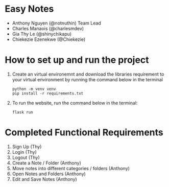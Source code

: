 # Easy Notes
- Anthony Nguyen (@notnuthin) Team Lead
- Charles Manaois (@charlesmdev)
- Gia Thy Le (@shinychikapu)
- Chiekezie Ezenekwe (@Chiekezie)

# How to set up and run the project
1. Create an virtual environemnt and download the libraries requirement to your virtual environment by running the command below in the terminal
   
   ```
   python -m venv venv
   pip install -r requirements.txt
   ```
   
3. To run the website, run the command below in the terminal:
   
   ```flask run```

# Completed Functional Requirements
1. Sign Up (Thy)
2. Login (Thy)
3. Logout (Thy)
4. Create a Note / Folder (Anthony)
5. Move notes into different categories / folders (Anthony)
6. Open Notes and Folders (Anthony)
7. Edit and Save Notes (Anthony)
